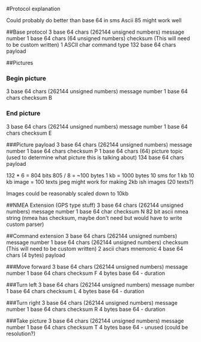 #Protocol explanation

Could probably do better than base 64 in sms
Ascii 85 might work well

##Base protocol
3 base 64 chars (262144 unsigned numbers) message number
1 base 64 chars (64 unsigned numbers) checksum (This will need to be custom written)
1 ASCII char command type
132 base 64 chars payload


##Pictures

### Begin picture
3 base 64 chars (262144 unsigned numbers) message number
1 base 64 chars checksum 
B

### End picture
3 base 64 chars (262144 unsigned numbers) message number
1 base 64 chars checksum
E


###Picture payload
3 base 64 chars (262144 unsigned numbers) message number
1 base 64 chars checksum 
P
1 base 64 chars (64) picture topic (used to determine what picture this is talking about) 
134 base 64 chars payload

132 * 6 = 804 bits
805 / 8 = ~100 bytes
1 kb = 1000 bytes
10 sms for 1 kb
10 kb image = 100 texts
jpeg might work for making 2kb ish images (20 texts?)

Images could be reasonably scaled down to 10kb


##NMEA Extension (GPS type stuff)
3 base 64 chars (262144 unsigned numbers) message number
1 base 64 char checksum 
N
82 bit ascii nmea string (nmea has checksum, maybe don't need but would have to write custom parser)


##Command extension
3 base 64 chars (262144 unsigned numbers) message number
1 base 64 chars (262144 unsigned numbers) checksum (This will need to be custom written)
2 ascii chars  mnemonic
4 base 64 chars (4 bytes) payload

###Move forward
3 base 64 chars (262144 unsigned numbers) message number
1 base 64 chars checksum 
F
4 bytes base 64 - duration

###Turn left
3 base 64 chars (262144 unsigned numbers) message number
1 base 64 chars checksum 
L
4 bytes base 64 - duration

###Turn right
3 base 64 chars (262144 unsigned numbers) message number
1 base 64 chars checksum 
R
4 bytes base 64 - duration


###Take picture
3 base 64 chars (262144 unsigned numbers) message number
1 base 64 chars checksum 
T
4 bytes base 64 - unused (could be resolution?)

